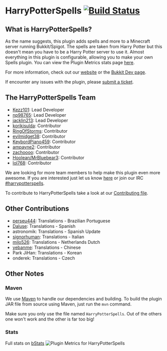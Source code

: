 # HarryPotterSpells [![Build Status](https://travis-ci.org/HarryPotterSpells/HarryPotterSpells.svg?branch=master)](https://travis-ci.org/HarryPotterSpells/HarryPotterSpells)

## What is HarryPotterSpells? ##

As the name suggests, this plugin adds spells and more to a Minecraft server running Bukkit/Spigot. The spells are taken from Harry Potter but this doesn't mean you have to be a Harry Potter server to use it. Almost everything in this plugin is configurable, allowing you to make your own Spells plugin. You can view the Plugin Metrics stats page [here](http://mcstats.org/plugin/HarryPotterSpells).

For more information, check out our [website](http://harrypotterspells.tk/) or the [Bukkit Dev page](http://dev.bukkit.org/server-mods/harrypotterspells).

If encounter any issues with the plugin, please [submit a ticket](https://github.com/HarryPotterSpells/HarryPotterSpells/issues).

## The HarryPotterSpells Team ##

+ [Kezz101](http://forums.bukkit.org/members/kezz101.90637645/): Lead Developer
+ [np98765](http://forums.bukkit.org/members/np98765.17954/): Lead Developer
+ [jacklin213](https://forums.bukkit.org/members/jacklin213.103857/): Lead Developer
+ [korikisulda](http://forums.bukkit.org/members/korikisulda.90675487/): Contributor
+ [RingOfStorms](http://forums.bukkit.org/members/ringofstorms.52391/): Contributor
+ [evilmidget38](http://forums.bukkit.org/members/evilmidget38.97830/): Contributor
+ [KeybordPiano459](http://forums.bukkit.org/members/keybordpiano459.90643667/): Contributor
+ [ampayne2](http://forums.bukkit.org/members/ampayne2.90675729/): Contributor
+ [zachoooo](http://forums.bukkit.org/members/zachoooo.1858/): Contributor
+ [Hoolean/MrBluebear3](http://forums.bukkit.org/members/hoolean.90699782/): Contributor
+ [lol768](https://forums.bukkit.org/members/lol768.90686461/): Contributor

We are looking for more team members to help make this plugin even more awesome. If you are interested just let us know [here](http://forums.bukkit.org/threads/harrypotterspells.149902/) or join our IRC [#harrypotterspells](http://webchat.esper.net/?channels=#harrypotterspells).

To contribute to HarryPotterSpells take a look at our [Contributing file](https://github.com/HarryPotterSpells/HarryPotterSpells/blob/master/CONTRIBUTING.md).

## Other Contributions ##
* [perseu444](https://github.com/perseu444): Translations - Brazilian Portuguese
* [Daluse](https://github.com/Daluse): Translations - Spanish
* astronomik: Translations - Spanish Update
* [signorhuman](https://github.com/signorhuman): Translations - Italian
* [milo526](https://github.com/milo526): Translations - Netherlands Dutch
* [yebanme](https://github.com/yebanme): Translations - Chinese
* Park JiHan: Translations - Korean
* onderek: Translations - Czech

## Other Notes ##

### Maven ###

We use [Maven](http://maven.apache.org/) to handle our dependencies and building. To build the plugin JAR file from source using Maven, just run the `mvn` command.
  
Make sure you only use the file named `HarryPotterSpells`. Out of the others one won't work and the other is far too big!

### Stats ###
Full stats on [bStats](https://bstats.org/plugin/bukkit/HarryPotterSpells/2858)
![Plugin Metrics for HarryPotterSpells](https://bstats.org/signatures/bukkit/HarryPotterSpells.svg)
